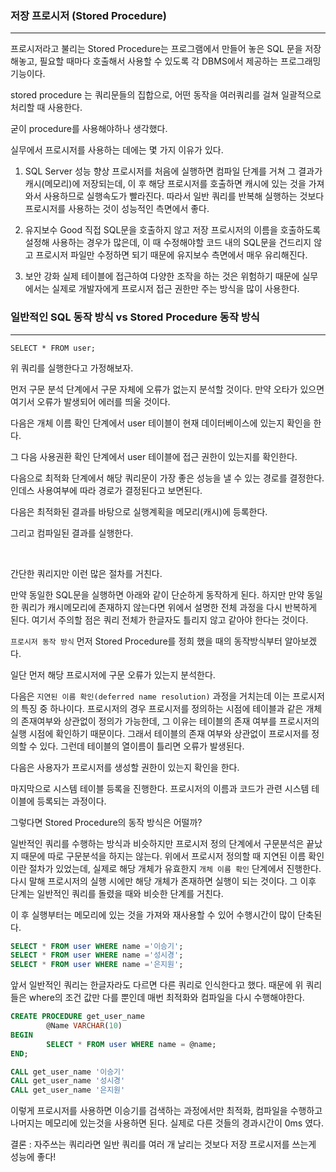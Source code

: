 ### 저장 프로시저 (Stored Procedure)
------------------------------------------------
프로시저라고 불리는 Stored Procedure는 프로그램에서 만들어 놓은 SQL 문을 저장해놓고, 필요할 때마다 호출해서 사용할 수 있도록 각 DBMS에서 제공하는 프로그래밍 기능이다.

stored procedure 는 쿼리문들의 집합으로, 어떤 동작을 여러쿼리를 걸쳐 일괄적으로 처리할 때 사용한다.

굳이 procedure를 사용해야하나 생각했다.

실무에서 프로시저를 사용하는 데에는 몇 가지 이유가 있다.

1. SQL Server 성능 향상
   프로시저를 처음에 실행하면 컴파일 단계를 거쳐 그 결과가 캐시(메모리)에 저장되는데, 이 후 해당 프로시저를 호출하면 캐시에 있는 것을 가져와서 사용하므로 실행속도가 빨라진다.
   따라서 일반 쿼리를 반복해 실행하는 것보다 프로시저를 사용하는 것이 성능적인 측면에서 좋다.

2. 유지보수 Good
   직접 SQL문을 호출하지 않고 저장 프로시저의 이름을 호출하도록 설정해 사용하는 경우가 많은데, 이 때 수정해야할 코드 내의 SQL문을 건드리지 않고 프로시저 파일만 수정하면 되기 때문에 유지보수 측면에서 매우 유리해진다.

3. 보안 강화
   실제 테이블에 접근하여 다양한 조작을 하는 것은 위험하기 때문에 실무에서는 실제로 개발자에게 프로시저 접근 권한만 주는 방식을 많이 사용한다.

### 일반적인 SQL 동작 방식 vs Stored Procedure 동작 방식
----------------------------------------------

```
SELECT * FROM user;
```

위 쿼리를 실행한다고 가정해보자.

먼저 구문 분석 단계에서 구문 자체에 오류가 없는지 분석할 것이다. 만약 오타가 있으면 여기서 오류가 발생되어 에러를 띄울 것이다.

다음은 개체 이름 확인 단계에서 user 테이블이 현재 데이터베이스에 있는지 확인을 한다.

그 다음 사용권환 확인 단계에서 user 테이블에 접근 권한이 있는지를 확인한다.

다음으로 최적화 단계에서 해당 쿼리문이 가장 좋은 성능을 낼 수 있는 경로를 결정한다. 인데스 사용여부에 따라 경로가 결정된다고 보면된다.

다음은 최적화된 결과를 바탕으로 실행계획을 메모리(캐시)에 등록한다.

그리고 컴파일된 결과를 실행한다.

<br>

간단한 쿼리지만 이런 많은 절차를 거친다.

만약 동일한 SQL문을 실행하면 아래와 같이 단순하게 동작하게 된다.
하지만 만약 동일한 쿼리가 캐시메모리에 존재하지 않는다면 위에서 설명한 전체 과정을 다시 반복하게 된다. 여기서 주의할 점은 쿼리 전체가 한글자도 틀리지 않고 같아야 한다는 것이다.

`프로시저 동작 방식`
먼저 Stored Procedure를 정희 했을 때의 동작방식부터 알아보겠다.

일단 먼저 해당 프로시저에 구문 오류가 있는지 분석한다.

다음은 `지연된 이름 확인(deferred name resolution)` 과정을 거치는데 이는 프로시저의 특징 중 하나이다.
프로시저의 경우 프로시저를 정의하는 시점에 테이블과 같은 개체의 존재여부와 상관없이 정의가 가능한데, 그 이유는 테이블의 존재 여부를 프로시저의 실행 시점에 확인하기 때문이다. 그래서 테이블의 존재 여부와 상관없이 프로시저를 정의할 수 있다. 그런데 테이블의 열이름이 틀리면 오류가 발생된다.

다음은 사용자가 프로시저를 생성할 권한이 있는지 확인을 한다.

마지막으로 시스템 테이블 등록을 진행한다. 프로시저의 이름과 코드가 관련 시스템 테이블에 등록되는 과정이다.

그렇다면 Stored Procedure의 동작 방식은 어떨까?

일반적인 쿼리를 수행하는 방식과 비슷하지만 프로시저 정의 단계에서 구문분석은 끝났지 때문에 따로 구문분석을 하지는 않는다.
위에서 프로시저 정의할 때 지연된 이름 확인이란 절차가 있었는데, 실제로 해당 개체가 유효한지 `개체 이름 확인` 단계에서 진행한다. 다시 말해 프로시저의 실행 시에만 해당 개체가 존재하면 실행이 되는 것이다.
그 이후 단계는 일반적인 쿼리를 돌렸을 때와 비슷한 단계를 거친다.

이 후 실행부터는 메모리에 있는 것을 가져와 재사용할 수 있어 수행시간이 많이 단축된다.

```sql
SELECT * FROM user WHERE name ='이승기';
SELECT * FROM user WHERE name ='성시경';
SELECT * FROM user WHERE name ='은지원';
```

앞서 일반적인 쿼리는 한글자라도 다르면 다른 쿼리로 인식한다고 했다. 때문에 위 쿼리들은 where의 조건 값만 다를 뿐인데 매번 최적화와 컴파일을 다시 수행해야한다.

```sql
CREATE PROCEDURE get_user_name
        @Name VARCHAR(10)
BEGIN
        SELECT * FROM user WHERE name = @name;
END;
```

```sql
CALL get_user_name '이승기'
CALL get_user_name '성시경'
CALL get_user_name '은지원'
```

이렇게 프로시저를 사용하면 이승기를 검색하는 과정에서만 최적화, 컴파일을 수행하고 나머지는 메모리에 있는것을 사용하면 된다. 실제로 다른 것들의 경과시간이 0ms 였다.

결론 : 자주쓰는 쿼리라면 일반 쿼리를 여러 개 날리는 것보다 저장 프로시저를 쓰는게 성능에 좋다!
